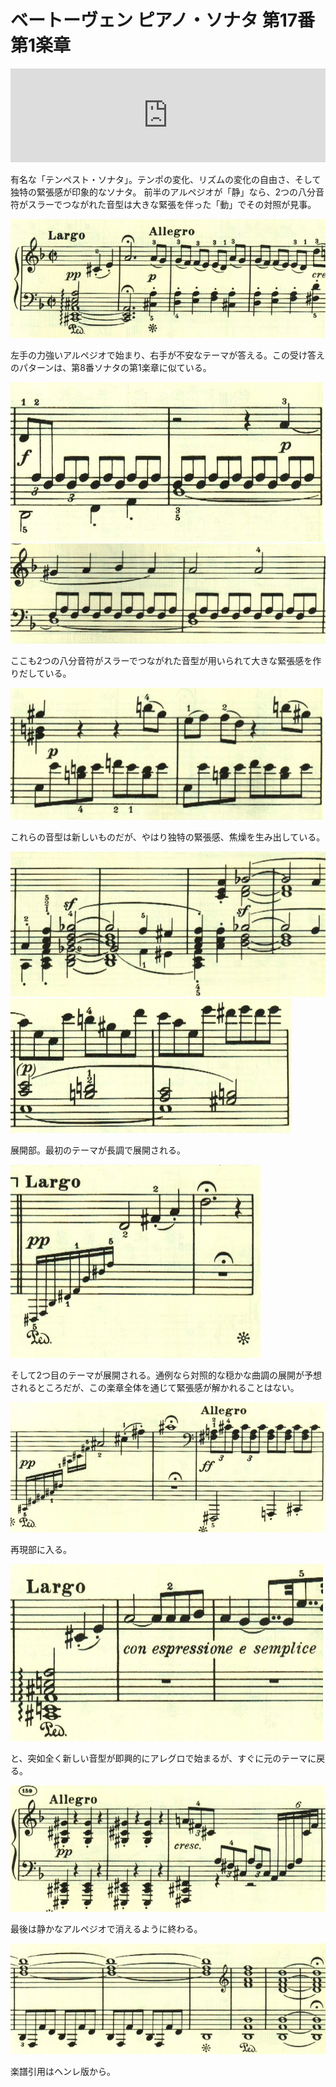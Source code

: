 # ベートーヴェン ピアノ・ソナタ 第17番 第1楽章

<iframe allow="autoplay *; encrypted-media *;" frameborder="0" height="150" style="width:100%;max-width:660px;overflow:hidden;background:transparent;" sandbox="allow-forms allow-popups allow-same-origin allow-scripts allow-top-navigation-by-user-activation" src="https://embed.music.apple.com/us/album/piano-sonata-no-17-in-d-major-op-31-no-2-tempest-i-largo-allegro/937943891?i=937943923&app=music"></iframe></div>

有名な「テンペスト・ソナタ」。テンポの変化、リズムの変化の自由さ、そして独特の緊張感が印象的なソナタ。
前半のアルペジオが「静」なら、2つの八分音符がスラーでつながれた音型は大きな緊張を伴った「動」でその対照が見事。

<img src="813.jpg">

左手の力強いアルペジオで始まり、右手が不安なテーマが答える。この受け答えのパターンは、第8番ソナタの第1楽章に似ている。

<img src="812.jpg">
<img src="809.jpg">

ここも2つの八分音符がスラーでつながれた音型が用いられて大きな緊張感を作りだしている。

<img src="808.jpg">

これらの音型は新しいものだが、やはり独特の緊張感、焦燥を生み出している。

<img src="811.jpg">
<img src="810.jpg">

展開部。最初のテーマが長調で展開される。

<img src="814.jpg">

そして2つ目のテーマが展開される。通例なら対照的な穏かな曲調の展開が予想されるところだが、この楽章全体を通じて緊張感が解かれることはない。

<img src="817.jpg">

再現部に入る。

<img src="815.jpg">

と、突如全く新しい音型が即興的にアレグロで始まるが、すぐに元のテーマに戻る。

<img src="818.jpg">

最後は静かなアルペジオで消えるように終わる。

<img src="816.jpg">

楽譜引用はヘンレ版から。
